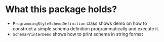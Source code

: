 # What this package holds?

* `ProgrammingStyleSchemaDefinition` class shows demo on how to construct a simple schema definition programmatically and execute it.
* `SchemaPrinterDemo` shows how to print schema in string format